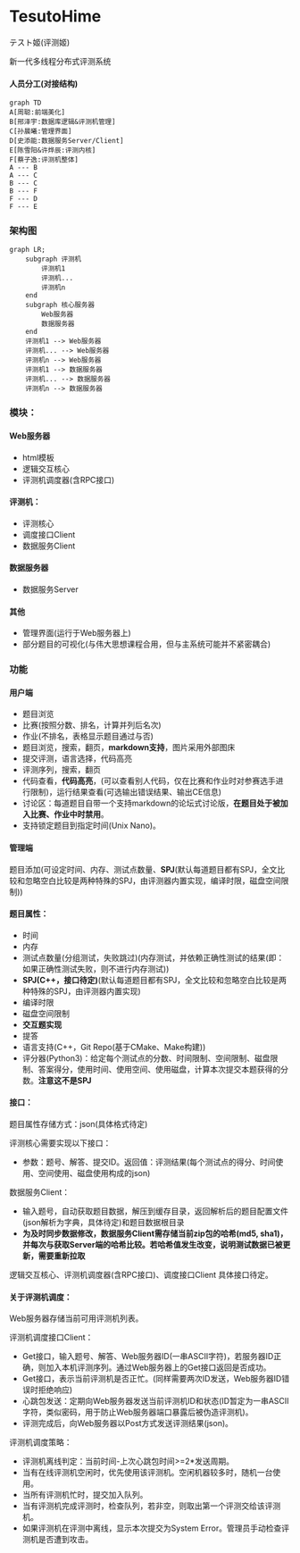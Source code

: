# TesutoHime

テスト姬(评测姬)

新一代多线程分布式评测系统

#### 人员分工(对接结构)

```mermaid
graph TD
A[周聪:前端美化]
B[邢泽宇:数据库逻辑&评测机管理]
C[孙晨曦:管理界面]
D[史添能:数据服务Server/Client]
E[陈雪阳&许烨辰:评测内核]
F[蔡子逸:评测机整体]
A --- B
A --- C
B --- C
B --- F
F --- D
F --- E
```

### 架构图

```mermaid
graph LR;
	subgraph 评测机
		评测机1
		评测机...
		评测机n
	end
	subgraph 核心服务器
		Web服务器
		数据服务器
	end
	评测机1 --> Web服务器
	评测机... --> Web服务器
	评测机n --> Web服务器
	评测机1 --> 数据服务器
	评测机... --> 数据服务器
	评测机n --> 数据服务器
```

### 模块：

#### Web服务器

* html模板
* 逻辑交互核心
* 评测机调度器(含RPC接口)

#### 评测机：

* 评测核心
* 调度接口Client
* 数据服务Client

#### 数据服务器

* 数据服务Server

#### 其他

* 管理界面(运行于Web服务器上)
* 部分题目的可视化(与伟大思想课程合用，但与主系统可能并不紧密耦合)

### 功能

#### 用户端

* 题目浏览
* 比赛(按照分数、排名，计算并列后名次)
* 作业(不排名，表格显示题目通过与否)
* 题目浏览，搜索，翻页，**markdown支持**，图片采用外部图床
* 提交评测，语言选择，代码高亮
* 评测序列，搜索，翻页
* 代码查看，**代码高亮**，(可以查看别人代码，仅在比赛和作业时对参赛选手进行限制)，运行结果查看(可选输出错误结果、输出CE信息)
* 讨论区：每道题目自带一个支持markdown的论坛式讨论版，**在题目处于被加入比赛、作业中时禁用**。
* 支持锁定题目到指定时间(Unix Nano)。

#### 管理端

题目添加(可设定时间、内存、测试点数量、**SPJ**(默认每道题目都有SPJ，全文比较和忽略空白比较是两种特殊的SPJ，由评测器内置实现，编译时限，磁盘空间限制))

#### 题目属性：

* 时间
* 内存
* 测试点数量(分组测试，失败跳过)(内存测试，并依赖正确性测试的结果(即：如果正确性测试失败，则不进行内存测试))
* **SPJ(C++，接口待定)**(默认每道题目都有SPJ，全文比较和忽略空白比较是两种特殊的SPJ，由评测器内置实现)
* 编译时限
* 磁盘空间限制
* **交互题实现**
* 提答
* 语言支持(C++，Git Repo(基于CMake、Make构建))
* 评分器(Python3)：给定每个测试点的分数、时间限制、空间限制、磁盘限制、答案得分，使用时间、使用空间、使用磁盘，计算本次提交本题获得的分数。**注意这不是SPJ**

#### 接口：

题目属性存储方式：json(具体格式待定)

评测核心需要实现以下接口：

* 参数：题号、解答、提交ID。返回值：评测结果(每个测试点的得分、时间使用、空间使用、磁盘使用构成的json)

数据服务Client：

* 输入题号，自动获取题目数据，解压到缓存目录，返回解析后的题目配置文件(json解析为字典，具体待定)和题目数据根目录
* **为及时同步数据修改，数据服务Client需存储当前zip包的哈希(md5, sha1)，并每次与获取Server端的哈希比较。若哈希值发生改变，说明测试数据已被更新，需要重新拉取**

逻辑交互核心、评测机调度器(含RPC接口)、调度接口Client 具体接口待定。

#### 关于评测机调度：

Web服务器存储当前可用评测机列表。

评测机调度接口Client：
* Get接口，输入题号、解答、Web服务器ID(一串ASCII字符)，若服务器ID正确，则加入本机评测序列。通过Web服务器上的Get接口返回是否成功。
* Get接口，表示当前评测机是否正忙。(同样需要两次ID发送，Web服务器ID错误时拒绝响应)
* 心跳包发送：定期向Web服务器发送当前评测机ID和状态(ID暂定为一串ASCII字符，类似密码，用于防止Web服务器端口暴露后被伪造评测机)。
* 评测完成后，向Web服务器以Post方式发送评测结果(json)。

评测机调度策略：
* 评测机离线判定：当前时间-上次心跳包时间>=2*发送周期。
* 当有在线评测机空闲时，优先使用该评测机。空闲机器较多时，随机一台使用。
* 当所有评测机忙时，提交加入队列。
* 当有评测机完成评测时，检查队列，若非空，则取出第一个评测交给该评测机。
* 如果评测机在评测中离线，显示本次提交为System Error。管理员手动检查评测机是否遭到攻击。

